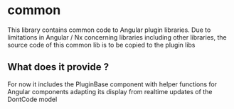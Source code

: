 # common

This library contains common code to Angular plugin libraries.
Due to limitations in Angular / Nx concerning libraries including other libraries, the source code of this common lib is to be copied to the plugin libs

## What does it provide ?

For now it includes the PluginBase component with helper functions for Angular components adapting its display from realtime updates of the DontCode model 
